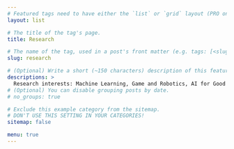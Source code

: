 ```yaml
---
# Featured tags need to have either the `list` or `grid` layout (PRO only).
layout: list

# The title of the tag's page.
title: Research 

# The name of the tag, used in a post's front matter (e.g. tags: [<slug>]).
slug: research

# (Optional) Write a short (~150 characters) description of this featured tag.
descriptions: >
  Research interests: Machine Learning, Game and Robotics, AI for Good
# (Optional) You can disable grouping posts by date.
# no_groups: true

# Exclude this example category from the sitemap.
# DON'T USE THIS SETTING IN YOUR CATEGORIES!
sitemap: false

menu: true
---
```

